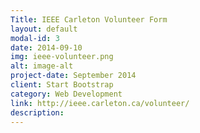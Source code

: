 ```yaml
---
Title: IEEE Carleton Volunteer Form
layout: default
modal-id: 3
date: 2014-09-10
img: ieee-volunteer.png
alt: image-alt
project-date: September 2014
client: Start Bootstrap
category: Web Development
link: http://ieee.carleton.ca/volunteer/
description: 
---
```

